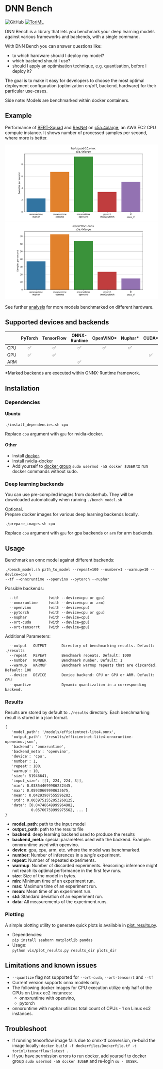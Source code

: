 # DNN Bench
![GitHub](https://img.shields.io/github/license/ToriML/dnn-bench)
[![ToriML](https://circleci.com/gh/ToriML/DNN-bench.svg?style=shield)](https://app.circleci.com/pipelines/github/ToriML/DNN-bench)

DNN Bench is a library that lets you benchmark your deep learning models against various frameworks and 
backends, with a single command.

With DNN Bench you can answer questions like:
- to which hardware should I deploy my model?
- which backend should I use?
- should I apply an optimisation technique, e.g. quantisation, before I deploy it?

The goal is to make it easy for developers to choose the most optimal deployment configuration (optimization on/off, backend, hardware) for their particular use-cases.

Side note: Models are benchmarked within docker containers.

## Example
Performance of 
[BERT-Squad](https://github.com/onnx/models/tree/master/text/machine_comprehension/bert-squad)
and
[ResNet](https://github.com/onnx/models/tree/master/vision/classification/resnet)
on 
[c5a.4xlarge](https://aws.amazon.com/about-aws/whats-new/2020/06/now-available-amazon-ec2-c5a-instances-featuring-2nd-generation-amd-epyc-processors/),
an AWS EC2 CPU compute instance. 
It shows number of processed samples per second, where more is better.

![Bert-CPU](docs/figs/bertsquad-10.onnx-c5a.4xlarge.png)
![Resnet-CPU](docs/figs/resnet50v1.onnx-c5a.4xlarge.png)

See further [analysis](docs/analysis.md) for more models benchmarked on different hardware.

## Supported devices and backends

|        | PyTorch      | TensorFlow | ONNX-Runtime  | OpenVINO* | Nuphar*  | CUDA*  | TensorRT* |
|--------|:------------------:|:------------------:|:------------------:|:------------------:|:------------------:|:------------------:|:------------------:|
|  CPU   | :white_check_mark: | :white_check_mark: | :white_check_mark: | :white_check_mark: | :white_check_mark: |                    |                    |
|  GPU   | :white_check_mark: | :white_check_mark: |                    |                    |                    | :white_check_mark: | :white_check_mark: |
|  ARM   |                    |                    | :white_check_mark: |                    |                    |                    |                    |

*Marked backends are executed within ONNX-Runtime framework.

## Installation
### Dependencies
#### Ubuntu
```
./install_dependencies.sh cpu
```
Replace `cpu` argument with `gpu` for nvidia-docker.

#### Other
- Install [docker](https://docs.docker.com/get-docker/).
- Install [nvidia-docker](https://docs.nvidia.com/datacenter/cloud-native/container-toolkit/install-guide.html#docker)
- Add yourself to [docker group](https://docs.docker.com/engine/install/linux-postinstall/)
  `sudo usermod -aG docker $USER` to run docker commands without sudo.

### Deep learning backends 
You can use pre-compiled images from dockerhub. 
They will be downloaded automatically when running `./bench_model.sh`  

Optional.  
Prepare docker images for various deep learning backends locally.
```
./prepare_images.sh cpu
```
Replace `cpu` argument with `gpu` for gpu backends or `arm` for arm backends.

## Usage
Benchmark an onnx model against different backends:
```
./bench_model.sh path_to_model --repeat=100 --number=1 --warmup=10 --device=cpu \
--tf --onnxruntime --openvino --pytorch --nuphar
```
Possible backends:
```
  --tf              (with --device=cpu or gpu)
  --onnxruntime     (with --device=cpu or arm)
  --openvino        (with --device=cpu)
  --pytorch         (with --device=cpu or gpu)
  --nuphar          (with --device=cpu)
  --ort-cuda        (with --device=gpu)
  --ort-tensorrt    (with --device=gpu)
```

Additional Parameters:
```
  --output   OUTPUT       Directory of benchmarking results. Default: ./results
  --repeat   REPEAT       Benchmark repeats. Default: 1000
  --number   NUMBER       Benchmark number. Default: 1
  --warmup   WARMUP       Benchmark warmup repeats that are discarded. Default: 100
  --device   DEVICE       Device backend: CPU or GPU or ARM. Default: CPU
  --quantize              Dynamic quantization in a corresponding backend.
```

### Results
Results are stored by default to `./results` directory. Each benchmarking result
is stored in a json format.

```
{
   'model_path': '/models/efficientnet-lite4.onnx',
   'output_path': '/results/efficientnet-lite4-onnxruntime-openvino.json',
   'backend': 'onnxruntime',
   'backend_meta': 'openvino',
   'device': 'cpu',
   'number': 1,
   'repeat': 100,
   'warmup': 10,
   'size': 51946641,
   'input_size': [[1, 224, 224, 3]],
   'min': 0.038544699986232445,
   'max': 0.05930669998633675,
   'mean': 0.04293907555596282,
   'std': 0.0039751552053260125,
   'data': [0.04748649999964982,
            0.05760759999975562, ... ]
}
```
- __model_path__: path to the input model
- __output_path__: path to the results file
- __backend__: deep learning backend used to produce the results
- __backend_meta__: special parameters used with the backend. 
  Example: onnxruntime used with openvino.
- __device__: gpu, cpu, arm, etc. where the model was benchmarked.
- __number__: Number of inferences in a _single_ experiment.
- __repeat__: Number of repeated experiments.
- __warmup__: Number of discarded experiments. Reasoning:
  inference might not reach its optimal performance in the first few runs.
- __size__: Size of the model in bytes.
- __min__: Minimum time of an experiment run.
- __max__: Maximum time of an experiment run.
- __mean__: Mean time of an experiment run.
- __std__: Standard deviation of an experiment run.
- __data__: All measurements of the experiment runs.

### Plotting
A simple plotting utility to generate quick plots is available in 
[plot_results.py](./vis/plot_results.py).
- Dependencies:  
```pip install seaborn matplotlib pandas```
- Usage:  
```python vis/plot_results.py results_dir plots_dir```


## Limitations and known issues
- `--quantize` flag not supported for `--ort-cuda`, `--ort-tensorrt` and `--tf`
- Current version supports onnx models only.
- The following docker images for CPU execution utilize only half of the CPUs on Linux
  ec2 instances: 
  - onnxruntime with openvino,
  - pytorch
- onnxruntime with nuphar utilizes total count of CPUs - 1 on Linux
  ec2 instances.
  
## Troubleshoot
- If running tensorflow image fails due to onnx-tf conversion, 
  re-build the image locally:
  ```docker build -f dockerfiles/Dockerfile.tf -t toriml/tensorflow:latest .```
- If you have permission errors to run docker, add yourself to docker group
  `sudo usermod -aG docker $USER` and re-login `su - $USER`.
